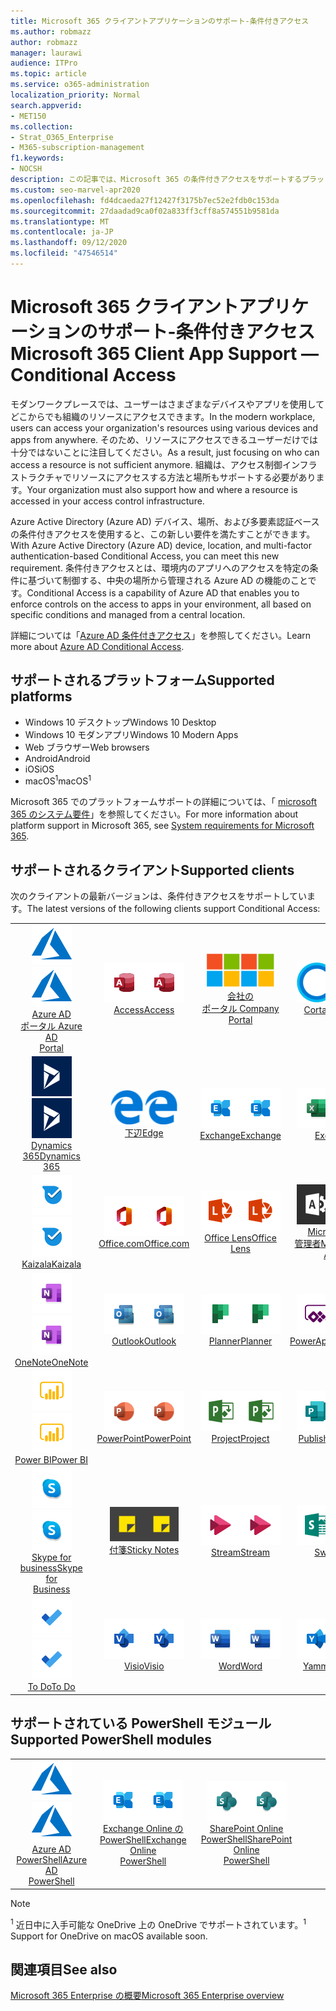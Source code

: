 ```yaml
---
title: Microsoft 365 クライアントアプリケーションのサポート-条件付きアクセス
ms.author: robmazz
author: robmazz
manager: laurawi
audience: ITPro
ms.topic: article
ms.service: o365-administration
localization_priority: Normal
search.appverid:
- MET150
ms.collection:
- Strat_O365_Enterprise
- M365-subscription-management
f1.keywords:
- NOCSH
description: この記事では、Microsoft 365 の条件付きアクセスをサポートするプラットフォーム、クライアント、および Powershell モジュールについて説明します。
ms.custom: seo-marvel-apr2020
ms.openlocfilehash: fd4dcaeda27f12427f3175b7ec52e2fdb0c153da
ms.sourcegitcommit: 27daadad9ca0f02a833ff3cff8a574551b9581da
ms.translationtype: MT
ms.contentlocale: ja-JP
ms.lasthandoff: 09/12/2020
ms.locfileid: "47546514"
---
```

# <a name="microsoft-365-client-app-support--conditional-access"></a><span data-ttu-id="167fe-103">Microsoft 365 クライアントアプリケーションのサポート-条件付きアクセス</span><span class="sxs-lookup"><span data-stu-id="167fe-103">Microsoft 365 Client App Support — Conditional Access</span></span>

<span data-ttu-id="167fe-104">モダンワークプレースでは、ユーザーはさまざまなデバイスやアプリを使用してどこからでも組織のリソースにアクセスできます。</span><span class="sxs-lookup"><span data-stu-id="167fe-104">In the modern workplace, users can access your organization's resources using various devices and apps from anywhere.</span></span> <span data-ttu-id="167fe-105">そのため、リソースにアクセスできるユーザーだけでは十分ではないことに注目してください。</span><span class="sxs-lookup"><span data-stu-id="167fe-105">As a result, just focusing on who can access a resource is not sufficient anymore.</span></span> <span data-ttu-id="167fe-106">組織は、アクセス制御インフラストラクチャでリソースにアクセスする方法と場所もサポートする必要があります。</span><span class="sxs-lookup"><span data-stu-id="167fe-106">Your organization must also support how and where a resource is accessed in your access control infrastructure.</span></span>

<span data-ttu-id="167fe-107">Azure Active Directory (Azure AD) デバイス、場所、および多要素認証ベースの条件付きアクセスを使用すると、この新しい要件を満たすことができます。</span><span class="sxs-lookup"><span data-stu-id="167fe-107">With Azure Active Directory (Azure AD) device, location, and multi-factor authentication-based Conditional Access, you can meet this new requirement.</span></span> <span data-ttu-id="167fe-108">条件付きアクセスとは、環境内のアプリへのアクセスを特定の条件に基づいて制御する、中央の場所から管理される Azure AD の機能のことです。</span><span class="sxs-lookup"><span data-stu-id="167fe-108">Conditional Access is a capability of Azure AD that enables you to enforce controls on the access to apps in your environment, all based on specific conditions and managed from a central location.</span></span>

<span data-ttu-id="167fe-109">詳細については「[Azure AD 条件付きアクセス](https://docs.microsoft.com/azure/active-directory/conditional-access/)」を参照してください。</span><span class="sxs-lookup"><span data-stu-id="167fe-109">Learn more about [Azure AD Conditional Access](https://docs.microsoft.com/azure/active-directory/conditional-access/).</span></span>

## <a name="supported-platforms"></a><span data-ttu-id="167fe-110">サポートされるプラットフォーム</span><span class="sxs-lookup"><span data-stu-id="167fe-110">Supported platforms</span></span>

 - <span data-ttu-id="167fe-111">Windows 10 デスクトップ</span><span class="sxs-lookup"><span data-stu-id="167fe-111">Windows 10 Desktop</span></span>
 - <span data-ttu-id="167fe-112">Windows 10 モダンアプリ</span><span class="sxs-lookup"><span data-stu-id="167fe-112">Windows 10 Modern Apps</span></span>
 - <span data-ttu-id="167fe-113">Web ブラウザー</span><span class="sxs-lookup"><span data-stu-id="167fe-113">Web browsers</span></span>
 - <span data-ttu-id="167fe-114">Android</span><span class="sxs-lookup"><span data-stu-id="167fe-114">Android</span></span>
 - <span data-ttu-id="167fe-115">iOS</span><span class="sxs-lookup"><span data-stu-id="167fe-115">iOS</span></span>
 - <span data-ttu-id="167fe-116">macOS<sup>1</sup></span><span class="sxs-lookup"><span data-stu-id="167fe-116">macOS<sup>1</sup></span></span>

<span data-ttu-id="167fe-117">Microsoft 365 でのプラットフォームサポートの詳細については、「 [microsoft 365 のシステム要件](https://products.office.com/office-system-requirements)」を参照してください。</span><span class="sxs-lookup"><span data-stu-id="167fe-117">For more information about platform support in Microsoft 365, see [System requirements for Microsoft 365](https://products.office.com/office-system-requirements).</span></span>

## <a name="supported-clients"></a><span data-ttu-id="167fe-118">サポートされるクライアント</span><span class="sxs-lookup"><span data-stu-id="167fe-118">Supported clients</span></span>

<span data-ttu-id="167fe-119">次のクライアントの最新バージョンは、条件付きアクセスをサポートしています。</span><span class="sxs-lookup"><span data-stu-id="167fe-119">The latest versions of the following clients support Conditional Access:</span></span>

| | | | | | |
|:---:|:---:|:---:|:---:|:---:|:---:|
| <span data-ttu-id="167fe-120">![Azure アイコン](../media/o365-azure-64x64.png)</span><span class="sxs-lookup"><span data-stu-id="167fe-120">![Azure icon](../media/o365-azure-64x64.png)</span></span> <br> [<span data-ttu-id="167fe-121">Azure AD <br> ポータル </span><span class="sxs-lookup"><span data-stu-id="167fe-121">Azure AD <br> Portal </span></span>](https://azure.microsoft.com/features/azure-portal/) | <span data-ttu-id="167fe-122">![Access アイコン](../media/o365-access-64x64.png)</span><span class="sxs-lookup"><span data-stu-id="167fe-122">![Access icon](../media/o365-access-64x64.png)</span></span> <br> [<span data-ttu-id="167fe-123">Access</span><span class="sxs-lookup"><span data-stu-id="167fe-123">Access</span></span>](https://products.office.com/access) | <span data-ttu-id="167fe-124">![会社のポータルのアイコン](../media/o365-microsoft-64x64.png)</span><span class="sxs-lookup"><span data-stu-id="167fe-124">![Company portal icon](../media/o365-microsoft-64x64.png)</span></span> <br> [<span data-ttu-id="167fe-125">会社の <br> ポータル </span><span class="sxs-lookup"><span data-stu-id="167fe-125">Company <br> Portal </span></span>](https://docs.microsoft.com/intune-user-help/sign-in-to-the-company-portal)  | <span data-ttu-id="167fe-126">![Cortana アイコン](../media/o365-cortana-64x64.png)</span><span class="sxs-lookup"><span data-stu-id="167fe-126">![Cortana icon](../media/o365-cortana-64x64.png)</span></span> <br> [<span data-ttu-id="167fe-127">Cortana</span><span class="sxs-lookup"><span data-stu-id="167fe-127">Cortana</span></span>](https://www.microsoft.com/cortana) | <span data-ttu-id="167fe-128">![Delve アイコン](../media/o365-delve-64x64.png)</span><span class="sxs-lookup"><span data-stu-id="167fe-128">![Delve icon](../media/o365-delve-64x64.png)</span></span> <br> [<span data-ttu-id="167fe-129">Delve</span><span class="sxs-lookup"><span data-stu-id="167fe-129">Delve</span></span>](https://products.office.com/business/intelligent-search) 
| <span data-ttu-id="167fe-130">![Dynamics 365 アイコン](../media/o365-dynamics365-64x64.png)</span><span class="sxs-lookup"><span data-stu-id="167fe-130">![Dynamics 365 icon](../media/o365-dynamics365-64x64.png)</span></span> <br> [<span data-ttu-id="167fe-131">Dynamics 365</span><span class="sxs-lookup"><span data-stu-id="167fe-131">Dynamics 365</span></span>](https://dynamics.microsoft.com) | <span data-ttu-id="167fe-132">![エッジアイコン](../media/o365-edge-64x64.png)</span><span class="sxs-lookup"><span data-stu-id="167fe-132">![Edge icon](../media/o365-edge-64x64.png)</span></span> <br> [<span data-ttu-id="167fe-133">下辺</span><span class="sxs-lookup"><span data-stu-id="167fe-133">Edge</span></span>](https://www.microsoft.com/windows/microsoft-edge) | <span data-ttu-id="167fe-134">![Exchange アイコン](../media/o365-exchange-64x64.png)</span><span class="sxs-lookup"><span data-stu-id="167fe-134">![Exchange icon](../media/o365-exchange-64x64.png)</span></span> <br> [<span data-ttu-id="167fe-135">Exchange</span><span class="sxs-lookup"><span data-stu-id="167fe-135">Exchange</span></span>](https://products.office.com/exchange/exchange-online) | <span data-ttu-id="167fe-136">![Excel アイコン](../media/o365-excel-64x64.png)</span><span class="sxs-lookup"><span data-stu-id="167fe-136">![Excel icon](../media/o365-excel-64x64.png)</span></span> <br> [<span data-ttu-id="167fe-137">Excel</span><span class="sxs-lookup"><span data-stu-id="167fe-137">Excel</span></span>](https://products.office.com/excel) | <span data-ttu-id="167fe-138">![Forms アイコン](../media/o365-forms-64x64.png)</span><span class="sxs-lookup"><span data-stu-id="167fe-138">![Forms icon](../media/o365-forms-64x64.png)</span></span> <br> [<span data-ttu-id="167fe-139">Forms</span><span class="sxs-lookup"><span data-stu-id="167fe-139">Forms</span></span>](https://flow.microsoft.com/connectors/shared_microsoftforms/microsoft-forms/) 
| <span data-ttu-id="167fe-140">![Kaizala アイコン](../media/o365-kaizala-64x64.png)</span><span class="sxs-lookup"><span data-stu-id="167fe-140">![Kaizala icon](../media/o365-kaizala-64x64.png)</span></span> <br> [<span data-ttu-id="167fe-141">Kaizala</span><span class="sxs-lookup"><span data-stu-id="167fe-141">Kaizala</span></span>](https://products.office.com/en/business/microsoft-kaizala) | <span data-ttu-id="167fe-142">![Office.com アイコン](../media/o365-office-64x64.png)</span><span class="sxs-lookup"><span data-stu-id="167fe-142">![Office.com icon](../media/o365-office-64x64.png)</span></span> <br> [<span data-ttu-id="167fe-143">Office.com</span><span class="sxs-lookup"><span data-stu-id="167fe-143">Office.com</span></span>](https://www.office.com/) | <span data-ttu-id="167fe-144">![レンズアイコン](../media/o365-lens-64x64.png)</span><span class="sxs-lookup"><span data-stu-id="167fe-144">![Lens icon](../media/o365-lens-64x64.png)</span></span> <br> [<span data-ttu-id="167fe-145">Office Lens</span><span class="sxs-lookup"><span data-stu-id="167fe-145">Office Lens</span></span>](https://www.microsoft.com/p/office-lens/9wzdncrfj3t8?activetab=pivot%3Aoverviewtab) | <span data-ttu-id="167fe-146">![Office 365 管理者アイコン](../media/o365-o365admin-64x64.png)</span><span class="sxs-lookup"><span data-stu-id="167fe-146">![Office 365 Admin icon](../media/o365-o365admin-64x64.png)</span></span> <br> [<span data-ttu-id="167fe-147">Microsoft 365 <br> 管理者</span><span class="sxs-lookup"><span data-stu-id="167fe-147">Microsoft 365 <br> Admin</span></span>](https://products.office.com/business/manage-office-365-admin-app) | <span data-ttu-id="167fe-148">![OneDrive for Business アイコン](../media/o365-OneDrive-64x64.png)</span><span class="sxs-lookup"><span data-stu-id="167fe-148">![OneDrive for Business icon](../media/o365-OneDrive-64x64.png)</span></span> <br> [<span data-ttu-id="167fe-149">OneDrive<sup>1</sup></span><span class="sxs-lookup"><span data-stu-id="167fe-149">OneDrive<sup>1</sup></span></span>](https://products.office.com/onedrive-for-business/online-cloud-storage) 
| <span data-ttu-id="167fe-150">![OneNote アイコン](../media/o365-OneNote-64x64.png)</span><span class="sxs-lookup"><span data-stu-id="167fe-150">![OneNote icon](../media/o365-OneNote-64x64.png)</span></span> <br> [<span data-ttu-id="167fe-151">OneNote</span><span class="sxs-lookup"><span data-stu-id="167fe-151">OneNote</span></span>](https://products.office.com/onenote) | <span data-ttu-id="167fe-152">![Outlook アイコン](../media/o365-outlook-64x64.png)</span><span class="sxs-lookup"><span data-stu-id="167fe-152">![Outlook icon](../media/o365-outlook-64x64.png)</span></span> <br> [<span data-ttu-id="167fe-153">Outlook</span><span class="sxs-lookup"><span data-stu-id="167fe-153">Outlook</span></span>](https://products.office.com/outlook) | <span data-ttu-id="167fe-154">![Planner アイコン](../media/o365-planner-64x64.png)</span><span class="sxs-lookup"><span data-stu-id="167fe-154">![Planner icon](../media/o365-planner-64x64.png)</span></span> <br> [<span data-ttu-id="167fe-155">Planner</span><span class="sxs-lookup"><span data-stu-id="167fe-155">Planner</span></span>](https://products.office.com/business/task-management-software) | <span data-ttu-id="167fe-156">![PowerApps アイコン](../media/o365-powerapps-64x64.png)</span><span class="sxs-lookup"><span data-stu-id="167fe-156">![PowerApps icon](../media/o365-powerapps-64x64.png)</span></span> <br> [<span data-ttu-id="167fe-157">PowerApps</span><span class="sxs-lookup"><span data-stu-id="167fe-157">PowerApps</span></span>](https://powerapps.microsoft.com) | <span data-ttu-id="167fe-158">![電源の自動化アイコン](../media/o365-flow-64x64.png)</span><span class="sxs-lookup"><span data-stu-id="167fe-158">![Power Automate icon](../media/o365-flow-64x64.png)</span></span> <br> [<span data-ttu-id="167fe-159">電源の <br> 自動化</span><span class="sxs-lookup"><span data-stu-id="167fe-159">Power <br> Automate</span></span>](https://flow.microsoft.com)
| <span data-ttu-id="167fe-160">![PowerBI アイコン](../media/o365-powerbi-64x64.png)</span><span class="sxs-lookup"><span data-stu-id="167fe-160">![PowerBI icon](../media/o365-powerbi-64x64.png)</span></span> <br> [<span data-ttu-id="167fe-161">Power BI</span><span class="sxs-lookup"><span data-stu-id="167fe-161">Power BI</span></span>](https://powerbi.microsoft.com) | <span data-ttu-id="167fe-162">![PowerPoint アイコン](../media/o365-powerpoint-64x64.png)</span><span class="sxs-lookup"><span data-stu-id="167fe-162">![PowerPoint icon](../media/o365-powerpoint-64x64.png)</span></span> <br> [<span data-ttu-id="167fe-163">PowerPoint</span><span class="sxs-lookup"><span data-stu-id="167fe-163">PowerPoint</span></span>](https://products.office.com/powerpoint) | <span data-ttu-id="167fe-164">![Project アイコン](../media/o365-project-64x64.png)</span><span class="sxs-lookup"><span data-stu-id="167fe-164">![Project icon](../media/o365-project-64x64.png)</span></span> <br> [<span data-ttu-id="167fe-165">Project</span><span class="sxs-lookup"><span data-stu-id="167fe-165">Project</span></span>](https://products.office.com/project) | <span data-ttu-id="167fe-166">![Publisher アイコン](../media/o365-publisher-64x64.png)</span><span class="sxs-lookup"><span data-stu-id="167fe-166">![Publisher icon](../media/o365-publisher-64x64.png)</span></span> <br> [<span data-ttu-id="167fe-167">Publisher</span><span class="sxs-lookup"><span data-stu-id="167fe-167">Publisher</span></span>](https://products.office.com/publisher) | <span data-ttu-id="167fe-168">![SharePoint アイコン](../media/o365-sharepoint-64x64.png)</span><span class="sxs-lookup"><span data-stu-id="167fe-168">![SharePoint icon](../media/o365-sharepoint-64x64.png)</span></span> <br> [<span data-ttu-id="167fe-169">Sharepoint</span><span class="sxs-lookup"><span data-stu-id="167fe-169">Sharepoint</span></span>](https://products.office.com/sharepoint) 
| <span data-ttu-id="167fe-170">![Skype for Business アイコン](../media/o365-skypeforbusiness-64x64.png)</span><span class="sxs-lookup"><span data-stu-id="167fe-170">![Skype for Business icon](../media/o365-skypeforbusiness-64x64.png)</span></span> <br> [<span data-ttu-id="167fe-171">Skype for <br> business</span><span class="sxs-lookup"><span data-stu-id="167fe-171">Skype for <br> Business</span></span>](https://www.skype.com/business/) | <span data-ttu-id="167fe-172">![付箋アイコン](../media/o365-stickynotes-64x64.png)</span><span class="sxs-lookup"><span data-stu-id="167fe-172">![Sticky Notes icon](../media/o365-stickynotes-64x64.png)</span></span> <br> [<span data-ttu-id="167fe-173">付箋</span><span class="sxs-lookup"><span data-stu-id="167fe-173">Sticky Notes</span></span>](https://www.microsoft.com/p/microsoft-sticky-notes/9nblggh4qghw) | <span data-ttu-id="167fe-174">![Stream アイコン](../media/o365-stream-64x64.png)</span><span class="sxs-lookup"><span data-stu-id="167fe-174">![Stream icon](../media/o365-stream-64x64.png)</span></span> <br> [<span data-ttu-id="167fe-175">Stream</span><span class="sxs-lookup"><span data-stu-id="167fe-175">Stream</span></span>](https://stream.microsoft.com) | <span data-ttu-id="167fe-176">![Sway アイコン](../media/o365-sway-64x64.png)</span><span class="sxs-lookup"><span data-stu-id="167fe-176">![Sway icon](../media/o365-sway-64x64.png)</span></span> <br> [<span data-ttu-id="167fe-177">Sway</span><span class="sxs-lookup"><span data-stu-id="167fe-177">Sway</span></span>](https://sway.com) | <span data-ttu-id="167fe-178">![Teams アイコン](../media/o365-teams-64x64.png)</span><span class="sxs-lookup"><span data-stu-id="167fe-178">![Teams icon](../media/o365-teams-64x64.png)</span></span> <br> [<span data-ttu-id="167fe-179">Teams</span><span class="sxs-lookup"><span data-stu-id="167fe-179">Teams</span></span>](https://products.office.com/microsoft-teams/group-chat-software) 
| <span data-ttu-id="167fe-180">![To Do アイコン](../media/o365-todo-64x64.png)</span><span class="sxs-lookup"><span data-stu-id="167fe-180">![To Do icon](../media/o365-todo-64x64.png)</span></span> <br> [<span data-ttu-id="167fe-181">To Do</span><span class="sxs-lookup"><span data-stu-id="167fe-181">To Do</span></span>](https://todo.microsoft.com) | <span data-ttu-id="167fe-182">![Visio アイコン](../media/o365-visio-64x64.png)</span><span class="sxs-lookup"><span data-stu-id="167fe-182">![Visio icon](../media/o365-visio-64x64.png)</span></span> <br> [<span data-ttu-id="167fe-183">Visio</span><span class="sxs-lookup"><span data-stu-id="167fe-183">Visio</span></span>](https://products.office.com/visio/flowchart-software) | <span data-ttu-id="167fe-184">![Word アイコン](../media/o365-word-64x64.png)</span><span class="sxs-lookup"><span data-stu-id="167fe-184">![Word icon](../media/o365-word-64x64.png)</span></span> <br> [<span data-ttu-id="167fe-185">Word</span><span class="sxs-lookup"><span data-stu-id="167fe-185">Word</span></span>](https://products.office.com/word) | <span data-ttu-id="167fe-186">![Yammer アイコン](../media/o365-yammer-64x64.png)</span><span class="sxs-lookup"><span data-stu-id="167fe-186">![Yammer icon](../media/o365-yammer-64x64.png)</span></span> <br> [<span data-ttu-id="167fe-187">Yammer</span><span class="sxs-lookup"><span data-stu-id="167fe-187">Yammer</span></span>](https://products.office.com/yammer/yammer-overview)

## <a name="supported-powershell-modules"></a><span data-ttu-id="167fe-188">サポートされている PowerShell モジュール</span><span class="sxs-lookup"><span data-stu-id="167fe-188">Supported PowerShell modules</span></span>

| | | | | | |
|:---:|:---:|:---:|:---:|:---:|:---:|
| <span data-ttu-id="167fe-189">![Azure アイコン](../media/o365-azure-64x64.png)</span><span class="sxs-lookup"><span data-stu-id="167fe-189">![Azure icon](../media/o365-azure-64x64.png)</span></span> <br> [<span data-ttu-id="167fe-190">Azure AD <br> PowerShell</span><span class="sxs-lookup"><span data-stu-id="167fe-190">Azure AD <br> PowerShell</span></span>](https://docs.microsoft.com/powershell/azure/active-directory/overview?view=azureadps-2.0) | <span data-ttu-id="167fe-191">![Exchange アイコン](../media/o365-exchange-64x64.png)</span><span class="sxs-lookup"><span data-stu-id="167fe-191">![Exchange icon](../media/o365-exchange-64x64.png)</span></span> <br> [<span data-ttu-id="167fe-192">Exchange Online の <br> PowerShell</span><span class="sxs-lookup"><span data-stu-id="167fe-192">Exchange Online <br> PowerShell</span></span>](https://docs.microsoft.com/powershell/exchange/exchange-online-powershell) | <span data-ttu-id="167fe-193">![SharePoint アイコン](../media/o365-sharepoint-64x64.png)</span><span class="sxs-lookup"><span data-stu-id="167fe-193">![SharePoint icon](../media/o365-sharepoint-64x64.png)</span></span> <br> [<span data-ttu-id="167fe-194">SharePoint Online <br> PowerShell</span><span class="sxs-lookup"><span data-stu-id="167fe-194">SharePoint Online <br> PowerShell</span></span>](https://docs.microsoft.com/powershell/sharepoint/sharepoint-online/connect-sharepoint-online)

> [!NOTE]
> <span data-ttu-id="167fe-195"><sup>1</sup> 近日中に入手可能な OneDrive 上の OneDrive でサポートされています。</span><span class="sxs-lookup"><span data-stu-id="167fe-195"><sup>1</sup> Support for OneDrive on macOS available soon.</span></span>

## <a name="see-also"></a><span data-ttu-id="167fe-196">関連項目</span><span class="sxs-lookup"><span data-stu-id="167fe-196">See also</span></span>

[<span data-ttu-id="167fe-197">Microsoft 365 Enterprise の概要</span><span class="sxs-lookup"><span data-stu-id="167fe-197">Microsoft 365 Enterprise overview</span></span>](microsoft-365-overview.md)
